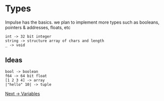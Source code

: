 # Types
Impulse has the basics. we plan to implement more types such as booleans, pointers & addresses, floats, etc
<br>
```
int -> 32 bit integer
string -> structure array of chars and length
_ -> void
```

## Ideas
```
bool -> boolean
f64 -> 64 bit float
[1 2 3 4] -> array
|"hello" 10| -> tuple
```

<a href="./Variables.md">Next -> Variables</a>
